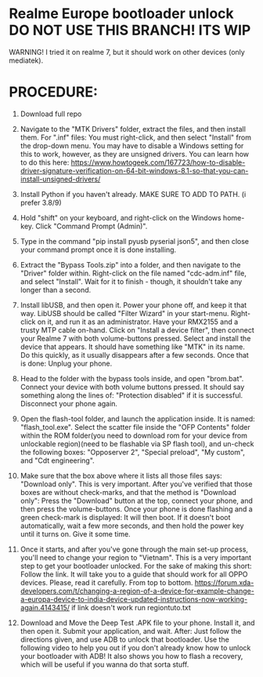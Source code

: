 # Realme Europe bootloader unlock DO NOT USE THIS BRANCH! ITS WIP

WARNING! 
I tried it on realme 7, but it should work on other devices (only mediatek).

# PROCEDURE:

1. Download full repo

2. Navigate to the "MTK Drivers" folder, extract the files, and then install them. For ".inf" files: You must right-click, and then select "Install" from the drop-down menu. You may have to disable a Windows setting for this to work, however, as they are unsigned drivers. You can learn how to do this here: https://www.howtogeek.com/167723/how-to-disable-driver-signature-verification-on-64-bit-windows-8.1-so-that-you-can-install-unsigned-drivers/

3. Install Python if you haven't already. MAKE SURE TO ADD TO PATH. (i prefer 3.8/9)

4. Hold "shift" on your keyboard, and right-click on the Windows home-key. Click "Command Prompt (Admin)".

5. Type in the command "pip install pyusb pyserial json5", and then close your command prompt once it is done installing.

6. Extract the "Bypass Tools.zip" into a folder, and then navigate to the "Driver" folder within. Right-click on the file named "cdc-adm.inf" file, and select "Install". Wait for it to finish - though, it shouldn't take any longer than a second.

7. Install libUSB, and then open it. Power your phone off, and keep it that way. LibUSB should be called "Filter Wizard" in your start-menu. Right-click on it, and run it as an administrator. Have your RMX2155 and a trusty MTP cable on-hand. Click on "Install a device filter", then connect your Realme 7 with both volume-buttons pressed. Select and install the device that appears. It should have something like "MTK" in its name. Do this quickly, as it usually disappears after a few seconds. Once that is done: Unplug your phone.

8. Head to the folder with the bypass tools inside, and open "brom.bat". Connect your device with both volume buttons pressed. It should say something along the lines of: "Protection disabled" if it is successful. Disconnect your phone again.

9. Open the flash-tool folder, and launch the application inside. It is named: "flash_tool.exe". Select the scatter file inside the "OFP Contents" folder within the ROM folder(you need to download rom for your device from unlockable region)(need to be flashable via SP flash tool), and un-check the following boxes: "Opposerver 2", "Special preload", "My custom", and "Cdt engineering".

10. Make sure that the box above where it lists all those files says: "Download only". This is very important. After you've verified that those boxes are without check-marks, and that the method is "Download only": Press the "Download" button at the top, connect your phone, and then press the volume-buttons. Once your phone is done flashing and a green check-mark is displayed: It will then boot. If it doesn't boot automatically, wait a few more seconds, and then hold the power key until it turns on. Give it some time.

11. Once it starts, and after you've gone through the main set-up process, you'll need to change your region to "Vietnam". This is a very important step to get your bootloader unlocked. For the sake of making this short: Follow the link. It will take you to a guide that should work for all OPPO devices. Please, read it carefully. From top to bottom. https://forum.xda-developers.com/t/changing-a-region-of-a-device-for-example-change-a-europa-device-to-india-device-updated-instructions-now-working-again.4143415/ 
if link doesn't work run regiontuto.txt

12. Download and Move the Deep Test .APK file to your phone. Install it, and then open it. Submit your application, and wait. After: Just follow the directions given, and use ADB to unlock that bootloader. Use the following video to help you out if you don't already know how to unlock your bootloader with ADB! It also shows you how to flash a recovery, which will be useful if you wanna do that sorta stuff.
